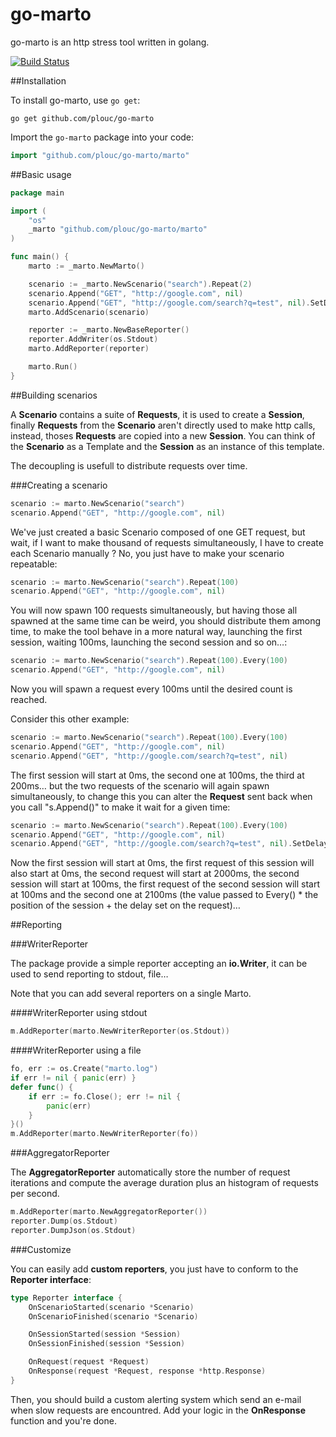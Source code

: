 go-marto
========

go-marto is an http stress tool written in golang.

[![Build Status](https://travis-ci.org/plouc/go-marto.png?branch=master)](https://travis-ci.org/plouc/go-marto)

##Installation

To install go-marto, use `go get`:

    go get github.com/plouc/go-marto

Import the `go-marto` package into your code:

```go
import "github.com/plouc/go-marto/marto"
```

##Basic usage

````go
package main

import (
    "os"
    _marto "github.com/plouc/go-marto/marto"
)

func main() {
    marto := _marto.NewMarto()

    scenario := _marto.NewScenario("search").Repeat(2)
    scenario.Append("GET", "http://google.com", nil)
    scenario.Append("GET", "http://google.com/search?q=test", nil).SetDelay(2000)
    marto.AddScenario(scenario)

    reporter := _marto.NewBaseReporter()
    reporter.AddWriter(os.Stdout)
    marto.AddReporter(reporter)

    marto.Run()
}
````

##Building scenarios

A **Scenario** contains a suite of **Requests**, it is used to create a **Session**, finally **Requests** from the **Scenario** aren't directly used to make http calls, instead, thoses **Requests** are copied into a new **Session**. You can think of the **Scenario** as a Template and the **Session** as an instance of this template.

The decoupling is usefull to distribute requests over time.

###Creating a scenario

````go
scenario := marto.NewScenario("search")
scenario.Append("GET", "http://google.com", nil)
````

We've just created a basic Scenario composed of one GET request, but wait, if I want to make thousand of requests simultaneously, I have to create each Scenario manually ? No, you just have to make your scenario repeatable:

````go
scenario := marto.NewScenario("search").Repeat(100)
scenario.Append("GET", "http://google.com", nil)
````

You will now spawn 100 requests simultaneously, but having those all spawned at the same time can be weird, you should distribute them among time, to make the tool behave in a more natural way, launching the first session, waiting 100ms, launching the second session and so on…:

````go
scenario := marto.NewScenario("search").Repeat(100).Every(100)
scenario.Append("GET", "http://google.com", nil)
````

Now you will spawn a request every 100ms until the desired count is reached.

Consider this other example:

````go
scenario := marto.NewScenario("search").Repeat(100).Every(100)
scenario.Append("GET", "http://google.com", nil)
scenario.Append("GET", "http://google.com/search?q=test", nil)
````

The first session will start at 0ms, the second one at 100ms, the third at 200ms… but the two requests of the scenario will again spawn simultaneously, to change this you can alter the **Request** sent back when you call "s.Append()" to make it wait for a given time:

````go
scenario := marto.NewScenario("search").Repeat(100).Every(100)
scenario.Append("GET", "http://google.com", nil)
scenario.Append("GET", "http://google.com/search?q=test", nil).SetDelay(2000)
````

Now the first session will start at 0ms, the first request of this session will also start at 0ms, the second request will start at 2000ms, the second session will start at 100ms, the first request of the second session will start at 100ms and the second one at 2100ms (the value passed to Every() * the position of the session + the delay set on the request)…

##Reporting

###WriterReporter

The package provide a simple reporter accepting an **io.Writer**, it can be used to send reporting to stdout, file…

Note that you can add several reporters on a single Marto.

####WriterReporter using stdout

````go
m.AddReporter(marto.NewWriterReporter(os.Stdout))
````

####WriterReporter using a file 

````go
fo, err := os.Create("marto.log")
if err != nil { panic(err) }
defer func() {
    if err := fo.Close(); err != nil {
        panic(err)
    }
}()
m.AddReporter(marto.NewWriterReporter(fo))
````

###AggregatorReporter

The **AggregatorReporter** automatically store the number of request iterations and compute the average duration plus an histogram of requests per second.

````go
m.AddReporter(marto.NewAggregatorReporter())
reporter.Dump(os.Stdout)
reporter.DumpJson(os.Stdout)
````

###Customize

You can easily add **custom reporters**, you just have to conform to the **Reporter interface**:

````go
type Reporter interface {
	OnScenarioStarted(scenario *Scenario)
	OnScenarioFinished(scenario *Scenario)

	OnSessionStarted(session *Session)
	OnSessionFinished(session *Session)

	OnRequest(request *Request)
	OnResponse(request *Request, response *http.Response)
}
````

Then, you should build a custom alerting system which send an e-mail when slow requests are encountred.
Add your logic in the **OnResponse** function and you're done.
